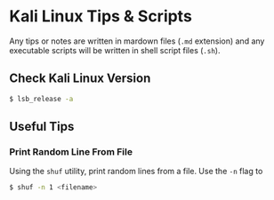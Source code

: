# Kali Linux Tips & Scripts

Any tips or notes are written in mardown files (`.md` extension) and any executable scripts will be written in shell script files (`.sh`).


## Check Kali Linux Version
```bash
$ lsb_release -a
```


## Useful Tips
### Print Random Line From File
Using the `shuf` utility, print random lines from a file. 
Use the `-n` flag to 
```bash
$ shuf -n 1 <filename>
```